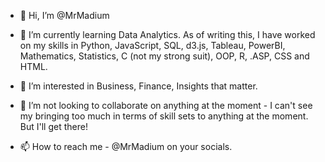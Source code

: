 - 👋 Hi, I’m @MrMadium

- 🌱 I’m currently learning Data Analytics. As of writing this, I have worked on my skills in Python, JavaScript, SQL, d3.js, Tableau, 
PowerBI, Mathematics, Statistics, C (not my strong suit), OOP, R, .ASP, CSS and HTML.

- 👀 I’m interested in Business, Finance, Insights that matter.

- 💞️ I’m not looking to collaborate on anything at the moment - I can't see my bringing too much in terms of skill sets to anything at the moment. But I'll get there!

- 📫 How to reach me - @MrMadium on your socials.

<!---
MrMadium/MrMadium is a ✨ special ✨ repository because its `README.md` (this file) appears on your GitHub profile.
You can click the Preview link to take a look at your changes.
--->
